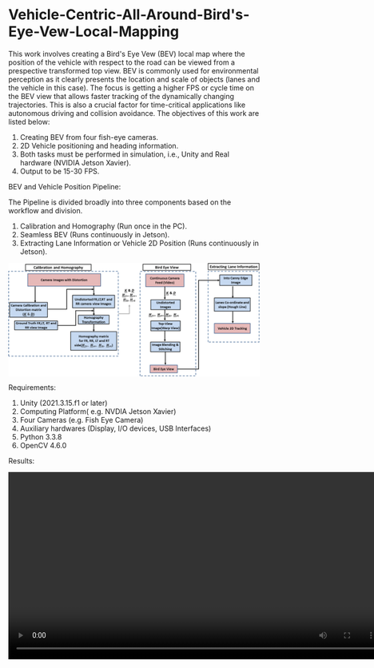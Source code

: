 # Vehicle-Centric-All-Around-Bird's-Eye-Vew-Local-Mapping
This work involves creating a Bird's Eye Vew (BEV) local map where the position of the vehicle with respect to the road can be viewed from a prespective transformed top view. BEV is commonly used for environmental perception as it clearly presents the location and scale of objects (lanes and the vehicle in this case). The focus is getting a higher FPS or cycle time on the BEV view that allows faster tracking of the dynamically changing trajectories. This is also a crucial factor for time-critical applications like autonomous driving and collision avoidance.
The objectives of this work are listed below:
  1. Creating BEV from four fish-eye cameras.
  2. 2D Vehicle positioning and heading information.
  3. Both tasks must be performed in simulation, i.e., Unity and Real hardware (NVIDIA Jetson Xavier).
  4. Output to be 15-30 FPS.

BEV and Vehicle Position Pipeline:

The Pipeline is divided broadly into three components based on the workflow and division.
  1. Calibration and Homography (Run once in the PC).
  2. Seamless BEV (Runs continuously in Jetson).
  3. Extracting Lane Information or Vehicle 2D Position (Runs continuously in Jetson).

<img align="center" src="assets/Images/Pipeline.png" width="750">

Requirements:
  1. Unity (2021.3.15.f1 or later)
  2. Computing Platform( e.g. NVDIA Jetson Xavier)
  3. Four Cameras (e.g. Fish Eye Camera)
  4. Auxiliary hardwares (Display, I/O devices, USB Interfaces)
  5. Python 3.3.8
  6. OpenCV 4.6.0

Results:
<p align="center">
  <video width="750" controls>
    <source src="assets/Videos/demo_hardware.mp4" type="video/mp4">
  </video>
</p>
